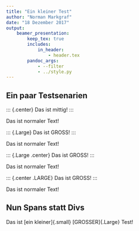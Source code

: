 ```yaml
---
title: "Ein kleiner Test"
author: "Norman Markgraf"
date: "18 Dezember 2017"
output: 
    beamer_presentation:
        keep_tex: true
        includes:
            in_header: 
                - header.tex
        pandoc_args:
            - --filter
            - ../style.py
---
```


## Ein paar Testsenarien

::: {.center}
Das ist mittig!
:::

Das ist normaler Text!

::: {.Large}
Das ist GROSS!
:::

Das ist normaler Text!

::: {.Large .center}
Das ist GROSS!
:::

Das ist normaler Text!


::: {.center .LARGE}
Das ist GROSS!
:::

Das ist normaler Text!

## Nun Spans statt Divs

Das ist [ein kleiner]{.small} [GROSSER]{.Large} Test!
